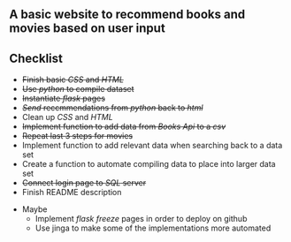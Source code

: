 ## A basic website to recommend books and movies based on user input

## Checklist
* ~~Finish basic _CSS_ and _HTML_~~
* ~~Use _python_ to compile dataset~~
* ~~Instantiate _flask_ pages~~
* ~~_Send_ reccmmendations from _python_ back to _html_~~
* Clean up _CSS_ and _HTML_
* ~~Implement function to add data from _Books Api_ to a _csv_~~
* ~~Repeat last 3 steps for movies~~
* Implement function to add relevant data when searching back to a data set
* Create a function to automate compiling data to place into larger data set
* ~~Connect login page to _SQL_ server~~
* Finish README description
- Maybe
    * Implement _flask freeze_ pages in order to deploy on github
    * Use jinga to make some of the implementations more automated
